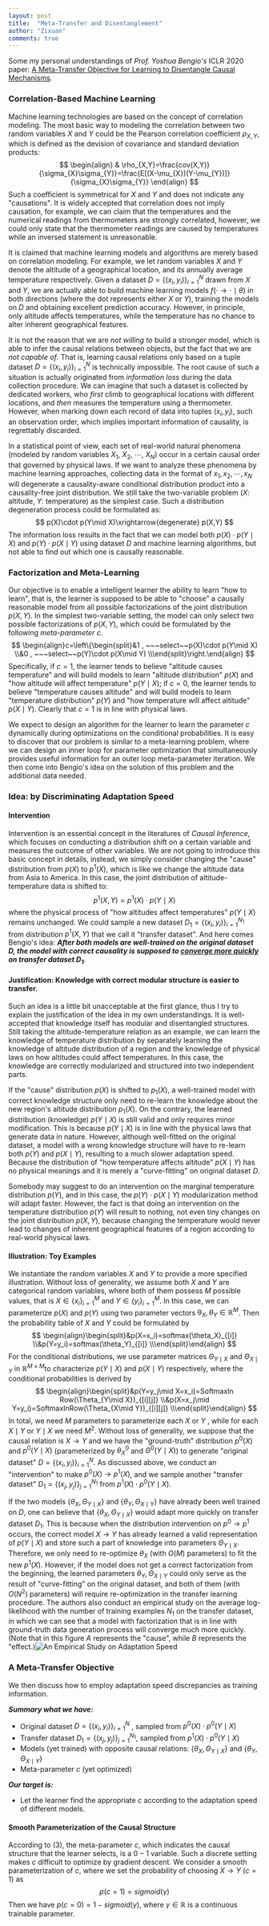 ```yaml
---
layout: post
title:  "Meta-Transfer and Disentanglement"
author: "Zixuan"
comments: true
---
```


Some my personal understandings of *Prof. Yoshua Bengio's* ICLR 2020 paper: [A Meta-Transfer Objective for Learning to Disentangle Causal Mechanisms](https://openreview.net/pdf?id=ryxWIgBFPS).

### Correlation-Based Machine Learning

Machine learning technologies are based on the concept of correlation modeling. The most basic way to modeling the correlation between two random variables $X$ and $Y$ could be the Pearson correlation coefficient $\rho_{X,Y}$, which is defined as the devision of covariance and standard deviation products:
$$
\begin{align}
& \rho_{X,Y}=\frac{cov(X,Y)}{\sigma_{X}\sigma_{Y}}=\frac{E[(X-\mu_{X})(Y-\mu_{Y})]}{\sigma_{X}\sigma_{Y}}
\end{align}
$$
Such a coefficient is symmetrical for $X$ and $Y$ and does not indicate any "causations". It is widely accepted that correlation does not imply causation, for example, we can claim that the temperatures and the numerical readings from thermometers are strongly correlated, however, we could only state that the thermometer readings are caused by temperatures while an inversed statement is unreasonable.

It is claimed that machine learning models and algorithms are merely based on correlation modeling. For example, we let random variables $X$ and $Y$ denote the altitude of a geographical location, and its annually average temperature respectively. Given a dataset $D=\lbrace{(x_i,y_i)\rbrace}_{i=1}^{N}$ drawn from $X$ and $Y$, we are actually able to build machine learning models $f(\cdot\rightarrow\cdot \mid \theta)$ in both directions (where the dot represents either $X$ or $Y$), training the models on $D$ and obtaining excellent prediction accuracy. However, in principle, only altitude affects temperatures, while the temperature has no chance to alter inherent geographical features.

It is not the reason that we are *not willing to* build a stronger model, which is able to infer the causal relations between objects, but the fact that we are *not capable of*. That is, learning causal relations only based on a tuple dataset $D=\lbrace{(x_i,y_i)\rbrace}_{i=1}^{N}$ is technically impossible. The root cause of such a situation is actually originated from *information loss​* during the data collection procedure. We can imagine that such a dataset is collected by dedicated workers, who *first* climb to geographical locations with different locations, and *then* measures the temperature using a thermometer. However, when marking down each record of data into tuples $(x_i,y_i)$, such an observation order, which implies important information of causality, is regrettably discarded.

In a statistical point of view, each set of real-world natural phenomena (modeled by random variables $X_1$, $X_2$, $\cdots$, $X_N$) occur in a certain causal order that governed by physical laws. If we want to analyze these phenomena by machine learning approaches, collecting data in the format of $x_1, x_2, \cdots, x_N$ will degenerate a causality-aware conditional distribution product into a causality-free joint distribution. We still take the two-variable problem ($X$: altitude, $Y$: temperature) as the simplest case. Such a distribution degeneration process could be formulated as:
$$
p(X)\cdot p(Y\mid X)\xrightarrow{degenerate} p(X,Y)
$$
The information loss results in the fact that we can model both $p(X)\cdot p(Y\mid X)$ and $p(Y)\cdot p(X\mid Y)$ using dataset $D$ and machine learning algorithms, but not able to find out which one is causally reasonable.

### Factorization and Meta-Learning

Our objective is to enable a intelligent learner the ability to learn "how to learn", that is, the learner is supposed to be able to "choose" a causally reasonable model from all possible factorizations of the joint distribution $p(X,Y)$. In the simplest two-variable setting, the model can only select two possible factorizations of $p(X,Y)$, which could be formulated by the following *meta-parameter* $c$.
$$
\begin{align}c=\left\{\begin{split}&1 ,  ~~~select~~p(X)\cdot p(Y\mid X) \\&0 ,  ~~~select~~p(Y)\cdot p(X\mid Y) \\\end{split}\right.\end{align}
$$
Specifically, if $c=1$, the learner tends to believe "altitude causes temperature" and will build models to learn "altitude distribution" $p(X)$ and "how altitude will affect temperature" $p(Y\mid X)$; if $c=0$, the learner tends to believe "temperature causes altitude" and will build models to learn "temperature distribution" $p(Y)$ and "how temperature will affect altitude" $p(X\mid Y)$. Clearly that $c=1$ is in line with physical laws.

We expect to design an algorithm for the learner to learn the parameter $c$ dynamically during optimizations on the conditional probabilities. It is easy to discover that our problem is similar to a meta-learning problem, where we can design an inner loop for parameter optimization that simultaneously provides useful information for an outer loop meta-parameter iteration. We then come into Bengio's idea on the solution of this problem and the additional data needed.

### Idea: by Discriminating Adaptation Speed

#### Intervention

Intervention is an essential concept in the literatures of *Causal Inference*, which focuses on conducting a distribution shift on a certain variable and measures the outcome of other variables. We are not going to introduce this basic concept in details, instead, we simply consider changing the "cause" distribution from $p(X)$ to $p^1(X)$, which is like we change the altitude data from Asia to America. In this case, the joint distribution of altitude-temperature data is shifted to:
$$
p^1(X,Y)=p^1(X)\cdot p(Y\mid X)
$$
where the physical process of "how altitudes affect temperatures" $p(Y\mid X)$ remains unchanged. We could sample a new dataset $D_1=\lbrace{(x_i,y_i)\rbrace}_{i=1}^{N_1}$ from distribution $p^1(X,Y)$ that we call it "transfer dataset". And here comes Bengio's idea: ***After both models are well-trained on the original dataset $D$, the model with correct causality is supposed to <u>converge more quickly</u> on transfer dataset $D_1$***.  

#### Justification: Knowledge with correct modular structure is easier to transfer.

Such an idea is a little bit unacceptable at the first glance, thus I try to explain the justification of the idea in my own understandings. It is well-accepted that knowledge itself has modular and disentangled structures. Still taking the altitude-temperature relation as an example, we can learn the knowledge of temperature distribution by separately learning the knowledge of altitude distribution of a region and the knowledge of physical laws on how altitudes could affect temperatures. In this case, the knowledge are correctly modularized and structured into two independent parts. 

If the "cause" distribution $p(X)$ is shifted to $p_1(X)$, a well-trained model with correct knowledge structure only need to re-learn the knowledge about the new region's altitude distribution $p_1(X)$. On the contrary, the learned distribution (knowledge) $p(Y\mid X)$ is still valid and only requires minor modification. This is because $p(Y\mid X)$ is in line with the physical laws that generate data in nature. However, although well-fitted on the original dataset, a model with a wrong knowledge structure will have to re-learn both $p(Y)$ and $p(X\mid Y)$, resulting to a much slower adaptation speed. Because the distribution of "how temperature affects altitude" $p(X\mid Y)$ has no physical meanings and it is merely a "curve-fitting" on original dataset $D$. 

Somebody may suggest to do an intervention on the marginal temperature distribution $p(Y)$, and in this case, the $p(Y)\cdot p(X\mid Y)$ modularization method will adapt faster. However, the fact is that doing an intervention on the temperature distribution $p(Y)$ will result to nothing, not even tiny changes on the joint distribution $p(X,Y)$, because changing the temperature would never lead to changes of inherent geographical features of a region according to real-world physical laws.

#### Illustration: Toy Examples

We instantiate the random variables $X$ and $Y$ to provide a more specified illustration. Without loss of generality, we assume both $X$ and $Y$ are categorical random variables, where both of them possess $M$ possible values, that is $X\in\lbrace  x_i\rbrace_{i=1}^{M}$ and $Y\in\lbrace  y_i\rbrace_{i=1}^{M}$. In this case, we can parameterize $p(X)$ and $p(Y)$ using two parameter vectors $\mathbb{\theta}_X,\theta_Y\in\mathbb{R}^{M}$. Then the probability table of $X$ and $Y$ could be formulated by
$$
\begin{align}\begin{split}&p(X=x_i)=softmax(\theta_X)_{[i]} \\&p(Y=y_i)=softmax(\theta_Y)_{[i]} \\\end{split}\end{align}
$$
For the conditional distributions, we use parameter matrices $\Theta_{Y\mid X}$ and $\Theta_{X\mid Y}$ in $\mathbb{R}^{M\times M}$to characterize $p(Y\mid X)$ and $p(X\mid Y)$ respectively, where the conditional probabilities is derived by
$$
\begin{align}\begin{split}&p(Y=y_j\mid X=x_i)=SoftmaxIn Row(\Theta_{Y\mid X})_{[i][j]} \\&p(X=x_j\mid Y=y_i)=SoftmaxInRow(\Theta_{X\mid Y})_{[i][j]} \\\end{split}\end{align}
$$
In total, we need $M$ parameters to parameterize each $X$ or $Y$ , while for each $X\mid Y$ or $Y\mid X$ we need $M^2$. Without loss of generality, we suppose that the causal relation is $X\rightarrow Y$ and we have the "ground-truth" distribution $p^0(X)$ and $p^0(Y\mid X)$ (parameterized by $\theta^0_X$ and $\Theta^0(Y\mid X)$) to generate "original dataset" $D=\lbrace(x_i,y_i)\rbrace_{i=1}^{N}$. As discussed above, we conduct an "intervention" to make $p^0(X)\rightarrow p^1(X)$, and we sample another "transfer dataset" $D_1=\lbrace(x_j,y_j)\rbrace_{j=1}^{N_1}$ from $p^1(X)\cdot p^0(Y\mid X)$.

If the two models $\lbrace\theta_{X},\Theta_{Y\mid X}\rbrace$ and $\lbrace\theta_{Y},\Theta_{X\mid Y}\rbrace$ have already been well trained on $D$, one can believe that $\lbrace\theta_{X},\Theta_{Y\mid X}\rbrace$ would adapt more quickly on transfer dataset $D_1$. This is because when the distribution intervention on $p^0\rightarrow p^1$ occurs, the correct model $X\rightarrow Y$ has already learned a valid representation of $p(Y\mid X)$ and store such a part of knowledge into parameters $\Theta_{Y\mid X}$. Therefore, we only need to re-optimize $\theta_X$ (with $O(M)$ parameters) to fit the new $p^1(X)$. However, if the model does not get a correct factorization from the beginning, the learned parameters $\theta_Y,\Theta_{X\mid Y}$ could only serve as the result of "curve-fitting" on the original dataset, and both of them (with $O(N^2)$ parameters) will require re-optimization in the transfer learning procedure. The authors also conduct an empirical study on the average log-likelihood with the number of training examples $N_1$ on the transfer dataset, in which we can see that a model with factorization that is in line with ground-truth data generation process will converge much more quickly. (Note that in this figure $A$ represents the "cause", while $B$ represents the "effect.)![An Empirical Study on Adaptation Speed](figures/meta-transfer-illustration.png)

### A Meta-Transfer Objective

We then discuss how to employ adaptation speed discrepancies as training information.

***Summary what we have:*** 

+ Original dataset $D=\lbrace(x_i,y_i)\rbrace_{i=1}^{N}$ , sampled from $p^0(X)\cdot p^0(Y\mid X)$
+ Transfer dataset $D_1=\lbrace(x_j,y_j)\rbrace_{j=1}^{N_1}$, sampled from $p^1(X)\cdot p^0(Y\mid X)$
+ Models (yet trained) with opposite causal relations: $\lbrace\theta_{X},\Theta_{Y\mid X}\rbrace$ and $\lbrace\theta_{Y},\Theta_{X\mid Y}\rbrace$
+ Meta-parameter $c$ (yet optimized)

***Our target is:***

+ Let the learner find the appropriate $c$ according to the adaptation speed of different models.

#### Smooth Parameterization of the Causal Structure

According to $(3)$, the meta-parameter $c$, which indicates the causal structure that the learner selects, is a $0-1$ variable. Such a discrete setting makes $c$ difficult to optimize by gradient descent. We consider a smooth parameterization of $c$, where we set the probability of choosing $X\rightarrow Y$ ($c=1$) as
$$
p(c=1)=sigmoid(\gamma)
$$
Then we have $p(c=0)=1-sigmoid(\gamma)$, where $\gamma\in \mathbb{R}$ is a continuous trainable parameter.

 





